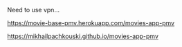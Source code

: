 Need to use vpn...

https://movie-base-pmv.herokuapp.com/movies-app-pmv

https://mikhailpachkouski.github.io/movies-app-pmv
